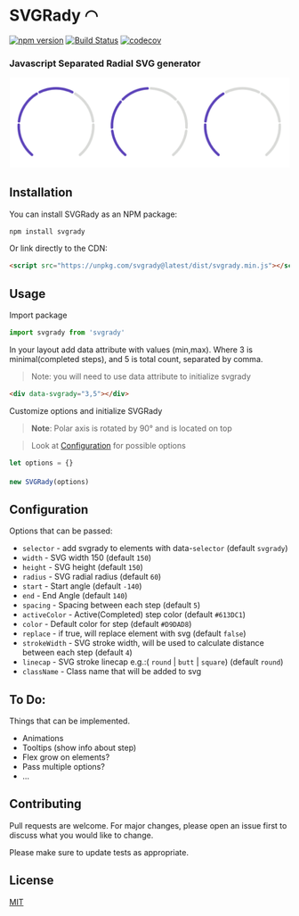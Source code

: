 # SVGRady ◠

[![npm version](https://badge.fury.io/js/svgrady.svg)](https://badge.fury.io/js/svgrady)
[![Build Status](https://travis-ci.com/Fecony/svgrady.svg?token=KquVGmQ9CBMhcoabSNv9&branch=master)](https://travis-ci.com/Fecony/svgrady)
[![codecov](https://codecov.io/gh/Fecony/svgrady/branch/master/graph/badge.svg?token=SwFAQ4QTft)](https://codecov.io/gh/Fecony/svgrady)

### Javascript Separated Radial SVG generator

![Radial SVG Preview](./images/preview.png)

## Installation

You can install SVGRady as an NPM package:

```bash
npm install svgrady
```

Or link directly to the CDN:

```html
<script src="https://unpkg.com/svgrady@latest/dist/svgrady.min.js"></script>
```

## Usage

Import package

```js
import svgrady from 'svgrady'
```

In your layout add data attribute with values (min,max).
Where 3 is minimal(completed steps), and 5 is total count, separated by comma.

> Note: you will need to use data attribute to initialize svgrady

```html
<div data-svgrady="3,5"></div>
```

Customize options and initialize SVGRady

> **Note**: Polar axis is rotated by 90° and is located on top

> Look at [Configuration](#configuration) for possible options

```js
let options = {}

new SVGRady(options)
```

## Configuration

Options that can be passed:

- `selector` - add svgrady to elements with data-`selector` (default `svgrady`)
- `width` - SVG width 150 (default `150`)
- `height` - SVG height (default `150`)
- `radius` - SVG radial radius (default `60`)
- `start` - Start angle (default `-140`)
- `end` - End Angle (default `140`)
- `spacing` - Spacing between each step (default `5`)
- `activeColor` - Active(Completed) step color (default `#613DC1`)
- `color` - Default color for step (default `#D9DAD8`)
- `replace` - if true, will replace element with svg (default `false`)
- `strokeWidth` - SVG stroke width, will be used to calculate distance between each step (default `4`)
- `linecap` - SVG stroke linecap e.g.:( `round` | `butt` | `square`) (default `round`)
- `className` - Class name that will be added to svg

## To Do:

Things that can be implemented.

- Animations
- Tooltips (show info about step)
- Flex grow on elements?
- Pass multiple options?
- ...

## Contributing

Pull requests are welcome. For major changes, please open an issue first to discuss what you would like to change.

Please make sure to update tests as appropriate.

## License

[MIT](https://choosealicense.com/licenses/mit/)
